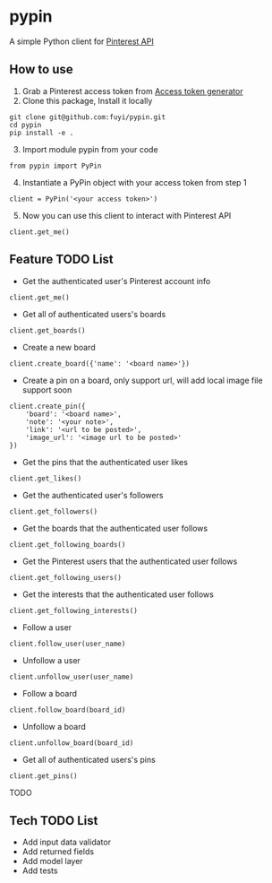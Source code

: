 # pypin
A simple Python client for <a href="https://developers.pinterest.com/docs/api/overview/" target="_blank">Pinterest API</a>

## How to use

1. Grab a Pinterest access token from [Access token generator](https://developers.pinterest.com/tools/access_token/)
2. Clone this package, Install it locally
```
git clone git@github.com:fuyi/pypin.git
cd pypin
pip install -e .
```
3. Import module pypin from your code
```
from pypin import PyPin
```

4. Instantiate a PyPin object with your access token from step 1
```
client = PyPin('<your access token>')
```

5. Now you can use this client to interact with Pinterest API
```
client.get_me()
```

## Feature TODO List

* Get the authenticated user's Pinterest account info

```
client.get_me()
```

* Get all of authenticated users's boards

```
client.get_boards()
```

* Create a new board

```
client.create_board({'name': '<board name>'})
```

* Create a pin on a board, only support url, will add local image file support soon

```
client.create_pin({
    'board': '<board name>',
    'note': '<your note>',
    'link': '<url to be posted>',
    'image_url': '<image url to be posted>'
})
```

* Get the pins that the authenticated user likes

```
client.get_likes()
```

* Get the authenticated user's followers

```
client.get_followers()
```

* Get the boards that the authenticated user follows

```
client.get_following_boards()
```

* Get the Pinterest users that the authenticated user follows

```
client.get_following_users()
```

* Get the interests that the authenticated user follows

```
client.get_following_interests()
```

* Follow a user

```
client.follow_user(user_name)
```

* Unfollow a user

```
client.unfollow_user(user_name)
```

* Follow a board


```
client.follow_board(board_id)
```

* Unfollow a board

```
client.unfollow_board(board_id)
```

* Get all of authenticated users's pins

```
client.get_pins()
```

TODO

## Tech TODO List

* Add input data validator
* Add returned fields
* Add model layer
* Add tests
